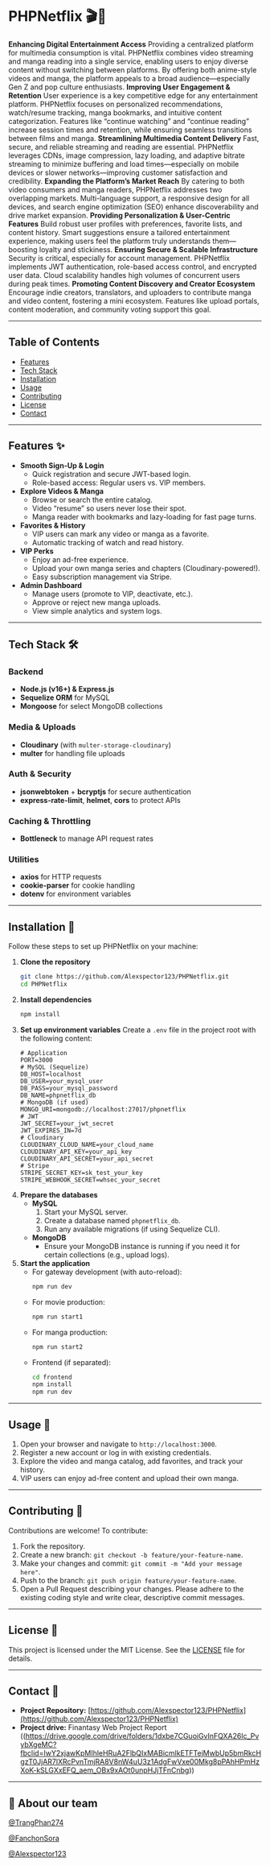 # PHPNetflix 🎬📖

**Enhancing Digital Entertainment Access**
Providing a centralized platform for multimedia consumption is vital. PHPNetflix combines video streaming and manga reading into a single service, enabling users to enjoy diverse content without switching between platforms. By offering both anime-style videos and manga, the platform appeals to a broad audience—especially Gen Z and pop culture enthusiasts.
**Improving User Engagement & Retention**
User experience is a key competitive edge for any entertainment platform. PHPNetflix focuses on personalized recommendations, watch/resume tracking, manga bookmarks, and intuitive content categorization. Features like “continue watching” and “continue reading” increase session times and retention, while ensuring seamless transitions between films and manga.
**Streamlining Multimedia Content Delivery**
Fast, secure, and reliable streaming and reading are essential. PHPNetflix leverages CDNs, image compression, lazy loading, and adaptive bitrate streaming to minimize buffering and load times—especially on mobile devices or slower networks—improving customer satisfaction and credibility.
**Expanding the Platform’s Market Reach**
By catering to both video consumers and manga readers, PHPNetflix addresses two overlapping markets. Multi-language support, a responsive design for all devices, and search engine optimization (SEO) enhance discoverability and drive market expansion.
**Providing Personalization & User-Centric Features**
Build robust user profiles with preferences, favorite lists, and content history. Smart suggestions ensure a tailored entertainment experience, making users feel the platform truly understands them—boosting loyalty and stickiness.
**Ensuring Secure & Scalable Infrastructure**
Security is critical, especially for account management. PHPNetflix implements JWT authentication, role-based access control, and encrypted user data. Cloud scalability handles high volumes of concurrent users during peak times.
**Promoting Content Discovery and Creator Ecosystem**
Encourage indie creators, translators, and uploaders to contribute manga and video content, fostering a mini ecosystem. Features like upload portals, content moderation, and community voting support this goal.

---

## Table of Contents
* [Features](#features-✨)
* [Tech Stack](#tech-stack-🛠️)
* [Installation](#installation-🚀)
* [Usage](#usage-🎉)
* [Contributing](#contributing-🙌)
* [License](#license-📄)
* [Contact](#contact-🤝)

---

## Features ✨
* **Smooth Sign-Up & Login**
  * Quick registration and secure JWT-based login.
  * Role-based access: Regular users vs. VIP members.
* **Explore Videos & Manga**
  * Browse or search the entire catalog.
  * Video “resume” so users never lose their spot.
  * Manga reader with bookmarks and lazy-loading for fast page turns.
* **Favorites & History**
  * VIP users can mark any video or manga as a favorite.
  * Automatic tracking of watch and read history.
* **VIP Perks**
  * Enjoy an ad-free experience.
  * Upload your own manga series and chapters (Cloudinary-powered!).
  * Easy subscription management via Stripe.
* **Admin Dashboard**
  * Manage users (promote to VIP, deactivate, etc.).
  * Approve or reject new manga uploads.
  * View simple analytics and system logs.

---

## Tech Stack 🛠️
### Backend
* **Node.js (v16+) & Express.js**
* **Sequelize ORM** for MySQL
* **Mongoose** for select MongoDB collections
### Media & Uploads
* **Cloudinary** (with `multer-storage-cloudinary`)
* **multer** for handling file uploads
### Auth & Security
* **jsonwebtoken** + **bcryptjs** for secure authentication
* **express-rate-limit**, **helmet**, **cors** to protect APIs
### Caching & Throttling
* **Bottleneck** to manage API request rates
### Utilities
* **axios** for HTTP requests
* **cookie-parser** for cookie handling
* **dotenv** for environment variables

---

## Installation 🚀
Follow these steps to set up PHPNetflix on your machine:
1. **Clone the repository**
   ```bash
   git clone https://github.com/Alexspector123/PHPNetflix.git
   cd PHPNetflix
   ```
2. **Install dependencies**
   ```bash
   npm install
   ```
3. **Set up environment variables**
   Create a `.env` file in the project root with the following content:
   ```env
   # Application
   PORT=3000
   # MySQL (Sequelize)
   DB_HOST=localhost
   DB_USER=your_mysql_user
   DB_PASS=your_mysql_password
   DB_NAME=phpnetflix_db
   # MongoDB (if used)
   MONGO_URI=mongodb://localhost:27017/phpnetflix
   # JWT
   JWT_SECRET=your_jwt_secret
   JWT_EXPIRES_IN=7d
   # Cloudinary
   CLOUDINARY_CLOUD_NAME=your_cloud_name
   CLOUDINARY_API_KEY=your_api_key
   CLOUDINARY_API_SECRET=your_api_secret
   # Stripe
   STRIPE_SECRET_KEY=sk_test_your_key
   STRIPE_WEBHOOK_SECRET=whsec_your_secret
   ```
4. **Prepare the databases**
   * **MySQL**
     1. Start your MySQL server.
     2. Create a database named `phpnetflix_db`.
     3. Run any available migrations (if using Sequelize CLI).
   * **MongoDB**
     * Ensure your MongoDB instance is running if you need it for certain collections (e.g., upload logs).
5. **Start the application**
   * For gateway development (with auto-reload):
     ```bash
     npm run dev
     ```
   * For movie production:
     ```bash
     npm run start1
     ```
   * For manga production:
     ```bash
     npm run start2
     ```
   * Frontend (if separated):
     ```bash
     cd frontend
     npm install
     npm run dev
     ```

---

## Usage 🎉
1. Open your browser and navigate to `http://localhost:3000`.
2. Register a new account or log in with existing credentials.
3. Explore the video and manga catalog, add favorites, and track your history.
4. VIP users can enjoy ad-free content and upload their own manga.

---

## Contributing 🙌
Contributions are welcome! To contribute:
1. Fork the repository.
2. Create a new branch: `git checkout -b feature/your-feature-name`.
3. Make your changes and commit: `git commit -m "Add your message here"`.
4. Push to the branch: `git push origin feature/your-feature-name`.
5. Open a Pull Request describing your changes.
Please adhere to the existing coding style and write clear, descriptive commit messages.

---

## License 📄
This project is licensed under the MIT License. See the [LICENSE](LICENSE) file for details.

---

## Contact 🤝
* **Project Repository:** [https://github.com/Alexspector123/PHPNetflix](https://github.com/Alexspector123/PHPNetflix)
* **Project drive:** Finantasy Web Project Report ((https://drive.google.com/drive/folders/1dxbe7CGuoiGvInFQXA26lc_PvybXgeMC?fbclid=IwY2xjawKpMIhleHRuA2FlbQIxMABicmlkETFTejMwbUp5bmRkcHgzT0JjAR7lXRcPvnTmjRA8V8nW4uU3z1AdgFwVxe00Mkg8pPAhHPmHzXoK-kSLGXxEFQ_aem_OBx9xAOt0unpHJjTFnCnbg))

---

## 👥 About our team
[@TrangPhan274](https://github.com/trangphan274)

[@FanchonSora](https://github.com/FanchonSora)

[@Alexspector123](https://github.com/Alexspector123)


